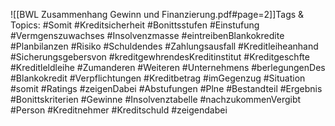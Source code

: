 
![[BWL Zusammenhang Gewinn und Finanzierung.pdf#page=2]]Tags & Topics:
   #Somit
   #Kreditsicherheit
   #Bonittsstufen
   #Einstufung
   #Vermgenszuwachses
   #Insolvenzmasse
   #eintreibenBlankokredite
   #Planbilanzen
   #Risiko
   #Schuldendes
   #Zahlungsausfall
   #Kreditleiheanhand
   #Sicherungsgebersvon
   #kreditgewhrendesKreditinstitut
   #Kreditgeschfte
   #Kreditleldleihe
   #Zumanderen
   #Weiteren
   #Unternehmens
   #berlegungenDes
   #Blankokredit
   #Verpflichtungen
   #Kreditbetrag
   #imGegenzug
   #Situation
   #somit
   #Ratings
   #zeigenDabei
   #Abstufungen
   #Plne
   #Bestandteil
   #Ergebnis
   #Bonittskriterien
   #Gewinne
   #Insolvenztabelle
   #nachzukommenVergibt
   #Person
   #Kreditnehmer
   #Kreditschuld
   #zeigendabei